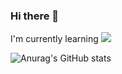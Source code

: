 ### Hi there 👋


<p>I'm currently learning
<a href="https://developer.android.com" target="_blank"><img src="https://img.shields.io/badge/Android-3DDC84?style=flat-square&logo=Android&logoColor=white"/></a>
</p>

![Anurag's GitHub stats](https://github-readme-stats.vercel.app/api?username=jhl8109&show_icons=true&theme=cobalt)



